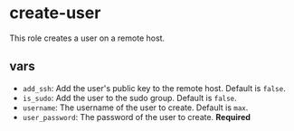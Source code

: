 # create-user

This role creates a user on a remote host.

## vars

- `add_ssh`: Add the user's public key to the remote host. Default is `false`.
- `is_sudo`: Add the user to the sudo group. Default is `false`.
- `username`: The username of the user to create. Default is `max`.
- `user_password`: The password of the user to create. **Required**
